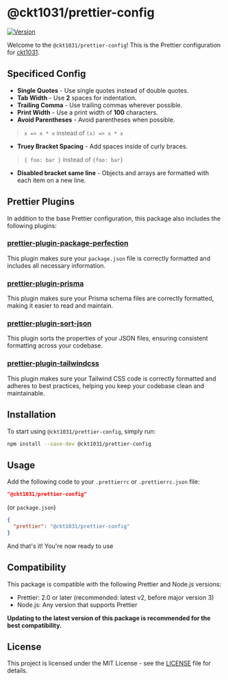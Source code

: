 # @ckt1031/prettier-config

[![Version](https://img.shields.io/npm/v/@ckt1031/prettier-config.svg?style=flat-square)](https://www.npmjs.com/package/@ckt1031/prettier-config)

Welcome to the `@ckt1031/prettier-config`! This is the Prettier configuration for [ckt1031](https://github.com/ckt1031).

## Specificed Config

- **Single Quotes** - Use single quotes instead of double quotes.
- **Tab Width** - Use **2** spaces for indentation.
- **Trailing Comma** - Use trailing commas wherever possible.
- **Print Width** - Use a print width of **100** characters.
- **Avoid Parentheses** - Avoid parentheses when possible.

> `x => x * x` instead of `(x) => x * x`

- **Truey Bracket Spacing** - Add spaces inside of curly braces.

> `{ foo: bar }` instead of `{foo: bar}`

- **Disabled bracket same line** - Objects and arrays are formatted with each item on a new line.

## Prettier Plugins

In addition to the base Prettier configuration, this package also includes the following plugins:

### [prettier-plugin-package-perfection](https://npmjs.com/package/prettier-plugin-package-perfection)

This plugin makes sure your `package.json` file is correctly formatted and includes all necessary information.

### [prettier-plugin-prisma](https://npmjs.com/package/prettier-plugin-prisma)

This plugin makes sure your Prisma schema files are correctly formatted, making it easier to read and maintain.

### [prettier-plugin-sort-json](https://npmjs.com/package/prettier-plugin-sort-json)

This plugin sorts the properties of your JSON files, ensuring consistent formatting across your codebase.

### [prettier-plugin-tailwindcss](https://npmjs.com/package/prettier-plugin-tailwindcss)

This plugin makes sure your Tailwind CSS code is correctly formatted and adheres to best practices, helping you keep your codebase clean and maintainable.

## Installation

To start using `@ckt1031/prettier-config`, simply run:

```bash
npm install --save-dev @ckt1031/prettier-config
```

## Usage

Add the following code to your `.prettierrc` or `.prettierrc.json` file:

```json
"@ckt1031/prettier-config"
```

(or `package.json`)

```json
{
  "prettier": "@ckt1031/prettier-config"
}
```

And that's it! You're now ready to use

## Compatibility

This package is compatible with the following Prettier and Node.js versions:

- Prettier: 2.0 or later (recommended: latest v2, before major version 3)
- Node.js: Any version that supports Prettier

**Updating to the latest version of this package is recommended for the best compatibility.**

## License

This project is licensed under the MIT License - see the [LICENSE](./LICENSE) file for details.
